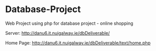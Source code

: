 # Database-Project
Web Project using php for database project - online shopping


Server: http://danu6.it.nuigalway.ie/dbDeliverable/   

Home Page: http://danu6.it.nuigalway.ie/dbDeliverable/text/home.php
